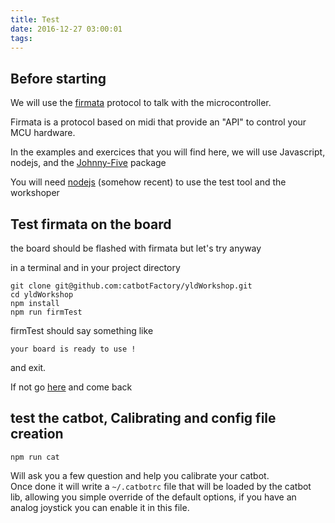 ```yaml
---
title: Test
date: 2016-12-27 03:00:01
tags:
---
```


## Before starting

We will use the [firmata][1] protocol to talk with the microcontroller.

Firmata is a protocol based on midi that provide an "API" to control your MCU hardware.

In the examples and exercices that you will find here, we will use Javascript, nodejs, and the [Johnny-Five][2] package

You will need [nodejs][3] (somehow recent) to use the test tool and the workshoper 

## Test firmata on the board

the board should be flashed with firmata but let's try anyway

in a terminal and in your project directory

```
git clone git@github.com:catbotFactory/yldWorkshop.git
cd yldWorkshop
npm install
npm run firmTest
```

firmTest should say something like 
```
your board is ready to use !
```
and exit.

If not go [here][4] and come back

## test the catbot, Calibrating and config file creation

```
npm run cat
```

Will ask you a few question and help you calibrate your catbot.  
Once done it will write a ```~/.catbotrc``` file that will be loaded by the catbot lib, allowing you simple override of the default options, if you have an analog joystick you can enable it in this file.

[1]:https://github.com/firmata/protocol
[2]:https://johnny-five.io
[3]:https://nodejs.org/en/
[4]:/troubleshooting#Firmata
